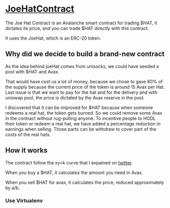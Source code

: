# [JoeHatContract](https://github.com/LouisMeMyself/JoeHatContract)

The Joe Hat Contract is an Avalanche smart contract for trading $HAT, 
it dictates its price, and you can trade $HAT directly with this contract.

It uses the JoeHat, which is an ERC-20 token.

Why did we decide to build a brand-new contract
-------

As the idea behind joeHat comes from unisocks, we could have seeded a pool with $HAT
and Avax.

That would have cost us a lot of money, because we chose to gave 80% of the supply
because the current price of the token is around 15 Avax per Hat. Last issue is that
we want to pay for the hat and for the delivery and with uniswap pool, the price is
dictated by the Avax reserve in the pool. 

I discovered that it can be improved for $HAT because when someone redeems a real 
hat, the token gets burned. So we could remove some Avax in the contract without 
rug-pulling anyone. To incentive people to HODL their token or redeem a real hat, we 
have added a percentage reduction in earnings when selling. Those parts can be 
withdrew to cover part of the costs of the real hats.

How it works
-------

The contract follow the xy=k curve that I expained on 
[twitter](https://twitter.com/traderjoe_volly/status/1418281845498675201).

When you buy a $HAT, it calculates the amount you need in Avax.

When you sell $HAT for avax, it calculates the price, reduced approximately by a/b.


### Use Virtualenv

